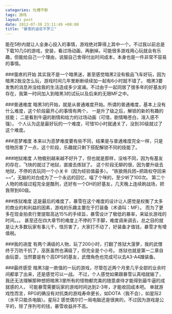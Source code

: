 ```yaml
--- 
categories: 吐槽不断
tags: 游戏
layout: post
date: 2012-07-30 23:11:49 +08:00
title: "暴雪的迪亚不罗三"
---
```

能在5秒内就让人全身心投入的事情，游戏绝对算得上其中一个。不过我以前总是下载10几G的游戏，安装，看过场动画，再删掉。可能很多游戏用心玩就会有乐趣，但能给自己一个理由，说服自己舍得付出时间成本，本身也是一件非常不容易的事情。

###蛋疼的开始
其实我不是一个暗黑迷，甚至感觉暗黑2没有极品飞车好玩，因为暗黑2我没怎么玩，游戏时间几年里断断续续加一起有6小时就不错了。
暗黑3要发售的消息并没给我的生活造成多少波澜。不过由于一起同居了很多年的好基友的存在，我第一时间加入到暗黑3的试玩以及后来的无限MF之中。

###普通难度
暗黑3的开始，就是从普通难度开始。所谓的普通难度，基本上没有什么难度，这个阶段最开心的事情有两个，
一是升了级之后，解锁的新的有趣的技能；
二是看到牛逼的剧情和给力的过场动画（可惜，剧情略苍白，溶入感不强）。
个人认为这是最好玩的一个难度，可惜10小时就通关了，没到30级就过了这个难度。

###恶梦难度
本来以为恶梦难度要有些不同，结果是与普通难度完全一样，只是怪物厉害了一点，这个阶段，乐趣就只剩下搭配解锁不同的技能了。

###地狱难度
人物极别越来越不好升了，但也就是那样，没啥不同，因为有基友的存在，飞快的就过了地狱，直接去炼狱了。
这个阶段无聊的很，因为要升级去地狱，不停的去玩同一个小关卡（因为经验值最多）。
”铁狼佣兵团~把政权夺回来~~“，无脑的对白成为了一个永远的回忆，喵了个咪的，至少听了100次。
第二个人物的练级过程完全是酷刑，还好有一个DH的好基友，几天晚上连续刷战场，把我带到60级。

###炼狱难度
这是最后的难度了，暴雪在这个难度的设计让人感觉是权衡了太多的商业的和利益的因素，游戏的乐趣主要在于打装备（术语叫：MF）。
而为了更多在现金拍卖行里提取高达15%的手续旨，暴雪设计了极低的暴率，来延长游戏的时间。。。
甚至还在四大章节的难度上不停的下手脚，难度调来调去，总之目的就是让大多数玩家有事儿干，怪厉害了，大家打不动了，好装备才值钱，暴雪才有增值税。

###我的进度
有两个满级的人物，玩了200小时，打翻了炼狱大菠萝，我的武僧终于万防千抗了，巫医虽然也满级了，但完全是个小号。
炼狱也就是第一二章自由玩耍，当然要是有个高DPS的基友，武僧角色也完成可以去A3-A4蹭装备。

###最终感受
暗黑3是一款值的一玩的游戏，尽管在近两个月里几乎全部的业余时间都拿了出来，还是感觉可以一战。
不过，个人感觉如果跟暴雪认真咱就输了，我还无法理解那种想把暗黑3里所有的怪物都完美的随意虐待才能得到最牛逼的成就感的人，
可能暴雪需要玩家的游戏时间达到2-3年，才能收回成本吧。
单就游戏性而言，RPG的确没有对抗类的游戏寿命更长，如DOTA（我不会），如星际2（水平只能杀电脑）。星际2 感觉偶尔打一局电脑还是很爽的，不过因为游戏是公平的，除了序列号的钱，暴雪收益并不高。
